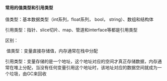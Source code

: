 #### 常用的值类型和引用类型

值类型：基本数据类型（int系列，float系列， bool， string）、数组和结构体

引用类型：指针、slice切片、map、管道和interface等都是引用类型

区别：

​		值类型：变量直接存储值，内存通常在栈中分配

​		引用类型：变量存储的是一个地址，这个地址对应的空间才真正存储数据，内存通常在堆上分配，当没有任何变量引用这个地址时，该地址对应的数据空间就成为一个垃圾，由GC来回收

 